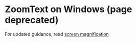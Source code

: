 # ZoomText on Windows (page deprecated)

For updated guidance, read [screen magnification](screen-magnification.md)
